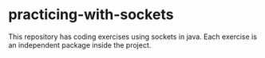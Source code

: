 # practicing-with-sockets
This repository has coding exercises using sockets in java.
Each exercise is an independent package inside the project.

